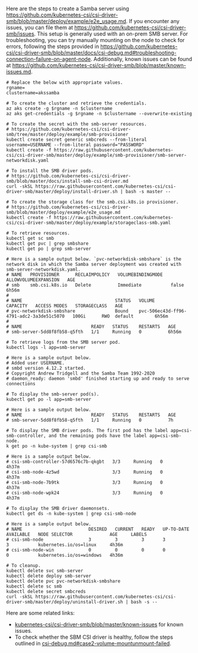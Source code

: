 Here are the steps to create a Samba server using https://github.com/kubernetes-csi/csi-driver-smb/blob/master/deploy/example/e2e_usage.md. If you encounter any issues, you can file them at https://github.com/kubernetes-csi/csi-driver-smb/issues. This setup is generally used with an on-prem SMB server. For troubleshooting, you can try manually mounting on the node to check for errors, following the steps provided in https://github.com/kubernetes-csi/csi-driver-smb/blob/master/docs/csi-debug.md#troubleshooting-connection-failure-on-agent-node. Additionally, known issues can be found at https://github.com/kubernetes-csi/csi-driver-smb/blob/master/known-issues.md.

```
# Replace the below with appropriate values.
rgname=
clustername=akssamba
```

```
# To create the cluster and retrieve the credentials.
az aks create -g $rgname -n $clustername
az aks get-credentials -g $rgname -n $clustername --overwrite-existing

# To create the secret with the smb-server resources. 
# https://github.com/kubernetes-csi/csi-driver-smb/tree/master/deploy/example/smb-provisioner
kubectl create secret generic smbcreds --from-literal username=USERNAME --from-literal password="PASSWORD"
kubectl create -f https://raw.githubusercontent.com/kubernetes-csi/csi-driver-smb/master/deploy/example/smb-provisioner/smb-server-networkdisk.yaml

# To install the SMB driver pods.
# https://github.com/kubernetes-csi/csi-driver-smb/blob/master/docs/install-smb-csi-driver.md
curl -skSL https://raw.githubusercontent.com/kubernetes-csi/csi-driver-smb/master/deploy/install-driver.sh | bash -s master --

# To create the storage class for the smb.csi.k8s.io provisioner.
# https://github.com/kubernetes-csi/csi-driver-smb/blob/master/deploy/example/e2e_usage.md
kubectl create -f https://raw.githubusercontent.com/kubernetes-csi/csi-driver-smb/master/deploy/example/storageclass-smb.yaml
```

```
# To retrieve resources.
kubectl get sc smb
kubectl get pvc | grep smbshare
kubectl get po | grep smb-server

# Here is a sample output below. `pvc-networkdisk-smbshare` is the network disk in which the Samba server deployment was created with smb-server-networkdisk.yaml.
# NAME   PROVISIONER      RECLAIMPOLICY   VOLUMEBINDINGMODE   ALLOWVOLUMEEXPANSION   AGE
# smb    smb.csi.k8s.io   Delete          Immediate           false                  6h56m
#
# NAME                                   STATUS   VOLUME                                     CAPACITY   ACCESS MODES   STORAGECLASS   AGE
# pvc-networkdisk-smbshare               Bound    pvc-506ec43d-ff96-4791-adc2-3a3de51c5070   100Gi      RWO	 default        6h56m
#
# NAME                          READY   STATUS    RESTARTS   AGE
# smb-server-5dd8f8fb58-q5fth   1/1     Running   0          6h56m
```

```
# To retrieve logs from the SMB server pod.
kubectl logs -l app=smb-server

# Here is a sample output below.
# Added user USERNAME.
# smbd version 4.12.2 started.
# Copyright Andrew Tridgell and the Samba Team 1992-2020
# daemon_ready: daemon 'smbd' finished starting up and ready to serve connections

# To display the smb-server pod(s).
kubectl get po -l app=smb-server

# Here is a sample output below.
# NAME                          READY   STATUS    RESTARTS   AGE
# smb-server-5dd8f8fb58-q5fth   1/1     Running   0          7h
```

```
# To display the SMB driver pods. The first pod has the label app=csi-smb-controller, and the remaining pods have the label app=csi-smb-node.
k get po -n kube-system | grep csi-smb

# Here is a sample output below.
# csi-smb-controller-57d6576c7b-qkgbt   3/3     Running   0          4h37m
# csi-smb-node-4z5wd                    3/3     Running   0          4h37m
# csi-smb-node-7b9tk                    3/3     Running   0          4h37m
# csi-smb-node-wpk24                    3/3     Running   0          4h37m

# To display the SMB driver daemonsets.
kubectl get ds -n kube-system | grep csi-smb-node

# Here is a sample output below.
# NAME                         DESIRED   CURRENT   READY   UP-TO-DATE   AVAILABLE   NODE SELECTOR              AGE     LABELS
# csi-smb-node                 3         3         3       3            3           kubernetes.io/os=linux     4h36m
# csi-smb-node-win             0         0         0       0            0           kubernetes.io/os=windows   4h36m
```

```
# To cleanup.
kubectl delete svc smb-server
kubectl delete deploy smb-server
kubectl delete pvc pvc-networkdisk-smbshare
kubectl delete sc smb
kubectl delete secret smbcreds
curl -skSL https://raw.githubusercontent.com/kubernetes-csi/csi-driver-smb/master/deploy/uninstall-driver.sh | bash -s --
```

Here are some related links:
- [kubernetes-csi/csi-driver-smb/blob/master/known-issues](https://github.com/kubernetes-csi/csi-driver-smb/blob/master/known-issues.md) for known issues.
- To check whether the SBM CSI driver is healthy, follow the steps outlined in [csi-debug.md#case2-volume-mountunmount-failed](https://github.com/kubernetes-csi/csi-driver-smb/blob/master/docs/csi-debug.md#case2-volume-mountunmount-failed).
